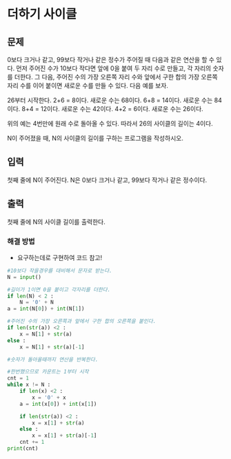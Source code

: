 # 더하기 사이클

## 문제

0보다 크거나 같고, 99보다 작거나 같은 정수가 주어질 때 다음과 같은 연산을 할 수 있다. 먼저 주어진 수가 10보다 작다면 앞에 0을 붙여 두 자리 수로 만들고, 각 자리의 숫자를 더한다. 그 다음, 주어진 수의 가장 오른쪽 자리 수와 앞에서 구한 합의 가장 오른쪽 자리 수를 이어 붙이면 새로운 수를 만들 수 있다. 다음 예를 보자.

26부터 시작한다. 2+6 = 8이다. 새로운 수는 68이다. 6+8 = 14이다. 새로운 수는 84이다. 8+4 = 12이다. 새로운 수는 42이다. 4+2 = 6이다. 새로운 수는 26이다.

위의 예는 4번만에 원래 수로 돌아올 수 있다. 따라서 26의 사이클의 길이는 4이다.

N이 주어졌을 때, N의 사이클의 길이를 구하는 프로그램을 작성하시오.

## 입력

첫째 줄에 N이 주어진다. N은 0보다 크거나 같고, 99보다 작거나 같은 정수이다.

## 출력

첫째 줄에 N의 사이클 길이를 출력한다.



### 해결 방법

- 요구하는데로 구현하여 코드 참고!

```python
#10보다 작을경우를 대비해서 문자로 받는다.
N = input()

#길이가 1이면 0을 붙이고 각자리를 더한다. 
if len(N) < 2 :
    N = '0' + N
a = int(N[0]) + int(N[1])

#주어진 수의 가장 오른쪽과 앞에서 구한 합의 오른쪽을 붙인다.
if len(str(a)) <2 :
    x = N[1] + str(a)
else :
    x = N[1] + str(a)[-1]

#숫자가 돌아올때까지 연산을 반복한다. 

#한번했으므로 카운트는 1부터 시작 
cnt = 1 
while x != N :
    if len(x) <2 :
        x = '0' + x
    a = int(x[0]) + int(x[1])

    if len(str(a)) <2 :
        x = x[1] + str(a)
    else :
        x = x[1] + str(a)[-1]
    cnt += 1
print(cnt)
```

